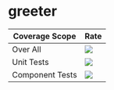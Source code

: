# greeter

| Coverage Scope | Rate |
|---|---|
| Over All  |![](https://codecov.io/gh/itaymizsap/greeter/graph/badge.svg) |
| Unit Tests | ![](https://codecov.io/gh/itaymizsap/greeter/graph/badge.svg?flag=unit-tests) |
| Component Tests |![](https://codecov.io/gh/itaymizsap/greeter/graph/badge.svg?flag=component-tests) |
